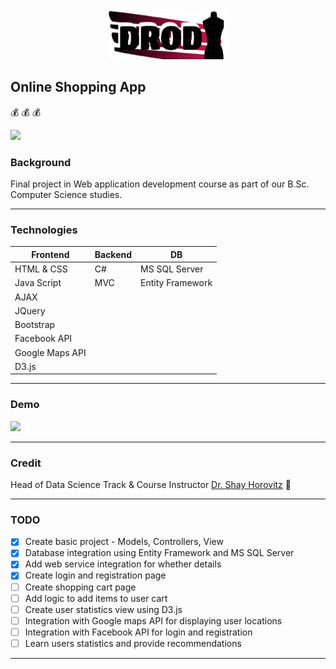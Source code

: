 <div align="center"> <img src="DROD1.png" height='80' width='190'></div>

## Online Shopping App
:moneybag: :moneybag: :moneybag:

<p align="left">
<img src="https://img.shields.io/badge/status-InProgress-yellow.svg">
</p>


### Background
Final project in Web application development course
as part of our B.Sc. Computer Science studies.

---

### Technologies
Frontend        | Backend        | DB
------------    | -------------  | ------------- 
HTML & CSS      | C#             | MS SQL Server
Java Script     | MVC            | Entity Framework
AJAX            |                | 
JQuery          |                |
Bootstrap       |                |
Facebook API    |                |
Google Maps API |                |
D3.js           |                |

---

### Demo
<img src="DROD.gif" width=700>

---

### Credit 
Head of Data Science Track & Course Instructor [Dr. Shay Horovitz](https://www.linkedin.com/in/shay-horovitz-25bb31/) :crown:

---

### TODO
- [X] Create basic project - Models, Controllers, View
- [X] Database integration using Entity Framework and MS SQL Server
- [X] Add web service integration for whether details 
- [X] Create login and registration page
- [ ] Create shopping cart page
- [ ] Add logic to add items to user cart
- [ ] Create user statistics view using D3.js
- [ ] Integration with Google maps API for displaying user locations
- [ ] Integration with Facebook API for login and registration
- [ ] Learn users statistics and provide recommendations 

---
